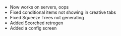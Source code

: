 * Now works on servers, oops
* Fixed conditional items not showing in creative tabs
* Fixed Squeeze Trees not generating
* Added Scorched retrogen
* Added a config screen
